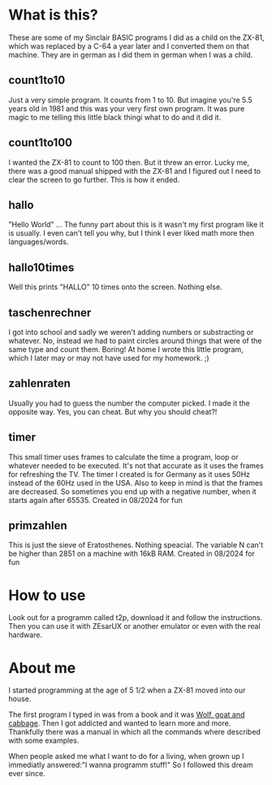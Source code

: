 # What is this?
These are some of my Sinclair BASIC programs I did as a child on the ZX-81, which was replaced by a C-64 a year later and I converted them on that machine. They are in german as I did them in german when I was a child.

## count1to10
Just a very simple program. It counts from 1 to 10. But imagine you're 5.5 years old in 1981 and this was your very first own program. It was pure magic to me telling this little black thingi what to do and it did it.

## count1to100
I wanted the ZX-81 to count to 100 then. But it threw an error. Lucky me, there was a good manual shipped with the ZX-81 and I figured out I need to clear the screen to go further. This is how it ended.

## hallo
"Hello World" ... The funny part about this is it wasn't my first program like it is usually. I even can't tell you why, but I think I ever liked math more then languages/words.

## hallo10times
Well this prints "HALLO" 10 times onto the screen. Nothing else.

## taschenrechner
I got into school and sadly we weren't adding numbers or substracting or whatever. No, instead we had to paint circles around things that were of the same type and count them. Boring! At home I wrote this little program, which I later may or may not have used for my homework. ;)

## zahlenraten
Usually you had to guess the number the computer picked. I made it the opposite way. Yes, you can cheat. But why you should cheat?!

## timer
This small timer uses frames to calculate the time a program, loop or whatever needed to be executed. It's not that accurate as it uses the frames for refreshing the TV. The timer I created is for Germany as it uses 50Hz instead of the 60Hz used in the USA. Also to keep in mind is that the frames are decreased. So sometimes you end up with a negative number, when it starts again after 65535.
Created in 08/2024 for fun

## primzahlen
This is just the sieve of Eratosthenes. Nothing speacial. The variable N can't be higher than 2851 on a machine with 16kB RAM.
Created in 08/2024 for fun

# How to use
Look out for a programm called t2p, download it and follow the instructions. Then you can use it with ZEsarUX or another emulator or even with the real hardware.

# About me
I started programming at the age of 5 1/2 when a ZX-81 moved into our house.

The first program I typed in was from a book and it was [Wolf, goat and cabbage](https://en.wikipedia.org/wiki/Wolf,_goat_and_cabbage_problem). Then I got addicted and wanted to learn more and more. Thankfully there was a manual in which all the commands where described with some examples.

When people asked me what I want to do for a living, when grown up I immediatly answered:"I wanna programm stuff!" So I followed this dream ever since.

